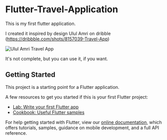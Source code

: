 # Flutter-Travel-Application

This is my first flutter application.

I created it inspired by design Ulul Amri on dribble
(https://dribbble.com/shots/8157039-Travel-App)

![Ulul Amri Travel App](https://cdn.dribbble.com/users/3975359/screenshots/8157039/media/0ce352124382812c3de3ddaf677a2589.jpg)

It's not complete, but you can use it, if you want.

## Getting Started

This project is a starting point for a Flutter application.

A few resources to get you started if this is your first Flutter project:

- [Lab: Write your first Flutter app](https://flutter.dev/docs/get-started/codelab)
- [Cookbook: Useful Flutter samples](https://flutter.dev/docs/cookbook)

For help getting started with Flutter, view our
[online documentation](https://flutter.dev/docs), which offers tutorials,
samples, guidance on mobile development, and a full API reference.
